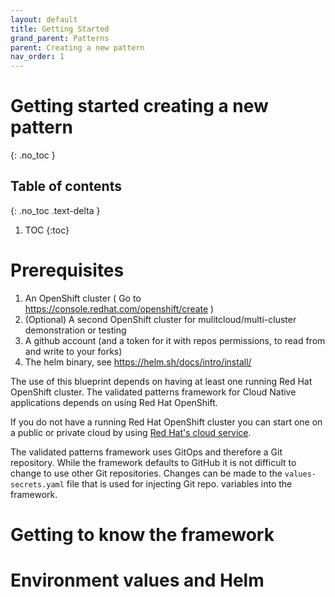 ```yaml
---
layout: default
title: Getting Started
grand_parent: Patterns
parent: Creating a new pattern
nav_order: 1
---
```


# Getting started creating a new pattern  
{: .no_toc }

## Table of contents
{: .no_toc .text-delta }

1. TOC
{:toc}

# Prerequisites

1. An OpenShift cluster ( Go to https://console.redhat.com/openshift/create )
1. (Optional) A second OpenShift cluster for mulitcloud/multi-cluster demonstration or testing
1. A github account (and a token for it with repos permissions, to read from and write to your forks)
1. The helm binary, see https://helm.sh/docs/intro/install/

The use of this blueprint depends on having at least one running Red Hat OpenShift cluster. The validated patterns framework for Cloud Native applications depends on using Red Hat OpenShift.

If you do not have a running Red Hat OpenShift cluster you can start one on a public or private cloud by using [Red Hat's cloud service](https://console.redhat.com/openshift/create).

The validated patterns framework uses GitOps and therefore a Git repository. While the framework defaults to GitHub it is not difficult to change to use other Git repositories. Changes can be made to the `values-secrets.yaml` file that is used for injecting Git repo. variables into the framework.

# Getting to know the framework

<TBD>


# Environment values and Helm



